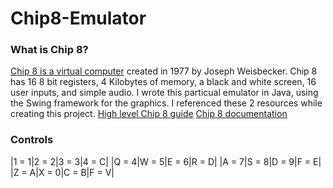 # Chip8-Emulator
### What is Chip 8?
[Chip 8 is a virtual computer](https://en.wikipedia.org/wiki/CHIP-8) created in 1977 by Joseph Weisbecker. Chip 8 has 16 8 bit registers, 4 Kilobytes of memory, a black and white screen, 16 user inputs, and simple audio. I wrote this particual emulator in Java, using the Swing framework for the graphics. I referenced these 2 resources while creating this project.
[High level Chip 8 guide](https://tobiasvl.github.io/blog/write-a-chip-8-emulator/)
[Chip 8 documentation](https://chip-8.github.io/links/)
### Controls
|1 = 1|2 = 2|3 = 3|4 = C|
|Q = 4|W = 5|E = 6|R = D|
|A = 7|S = 8|D = 9|F = E|
|Z = A|X = 0|C = B|F = V|
